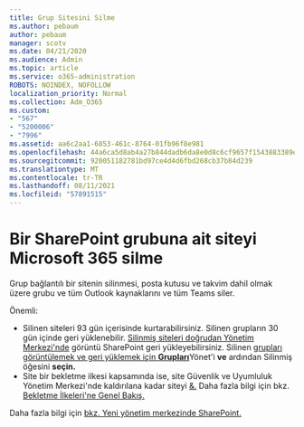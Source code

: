 ```yaml
---
title: Grup Sitesini Silme
ms.author: pebaum
author: pebaum
manager: scotv
ms.date: 04/21/2020
ms.audience: Admin
ms.topic: article
ms.service: o365-administration
ROBOTS: NOINDEX, NOFOLLOW
localization_priority: Normal
ms.collection: Adm_O365
ms.custom:
- "567"
- "5200006"
- "7996"
ms.assetid: aa6c2aa1-6853-461c-8764-01fb96f8e981
ms.openlocfilehash: 44a6ca5d8ab4a27b844dadb6da8e0d8c6cf9657f1543883389eee6e7d743a930
ms.sourcegitcommit: 920051182781bd97ce4d4d6fbd268cb37b84d239
ms.translationtype: MT
ms.contentlocale: tr-TR
ms.lasthandoff: 08/11/2021
ms.locfileid: "57891515"
---
```

# <a name="delete-a-sharepoint-site-that-belongs-to-a-microsoft-365-group"></a>Bir SharePoint grubuna ait siteyi Microsoft 365 silme

Grup bağlantılı bir sitenin silinmesi, posta kutusu ve takvim dahil olmak üzere grubu ve tüm Outlook kaynaklarını ve tüm Teams siler.
  
Önemli:

- Silinen siteleri 93 gün içerisinde kurtarabilirsiniz. Silinen grupların 30 gün içinde geri yüklenebilir. [Silinmiş siteleri doğrudan Yönetim Merkezi'nde](https://admin.microsoft.com/sharepoint?page=recyclebin&modern=true) görüntü SharePoint geri yükleyebilirsiniz. Silinen [grupları görüntülemek ve geri yüklemek için **Grupları**](https://admin.microsoft.com/Adminportal/Home?source=applauncher#/deletedgroups)Yönet'i **ve** ardından Silinmiş öğesini **seçin.**
- Site bir bekletme ilkesi kapsamında ise, site Güvenlik ve Uyumluluk Yönetim Merkezi'nde kaldırılana kadar siteyi [&.](https://protection.office.com/?rfr=AdminCenter#/retention) Daha fazla bilgi için bkz. [Bekletme İlkeleri'ne Genel Bakış.](https://docs.microsoft.com/microsoft-365/compliance/retention-policies)
  
Daha fazla bilgi için [bkz. Yeni yönetim merkezinde SharePoint.](https://docs.microsoft.com/sharepoint/manage-sites-in-new-admin-center)
